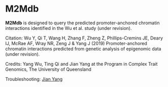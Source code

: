 # M2Mdb
**M2Mdb** is designed to query the predicted promoter-anchored chromatin interactions identified in the Wu et al. study (under revision).

Citation: Wu Y, Qi T, Wang H, Zhang F, Zheng Z, Phillips-Cremins JE, Deary IJ, McRae AF, Wray NR, Zeng J & Yang J (2019) Promoter-anchored chromatin interactions predicted from genetic analysis of epigenomic data (under revision).

Credits: Yang Wu, Ting Qi and Jian Yang at the Program in Complex Trait Genomics, The University of Queensland

Troubleshooting: [Jian Yang](mailto:jian.yang@uq.edu.au)
